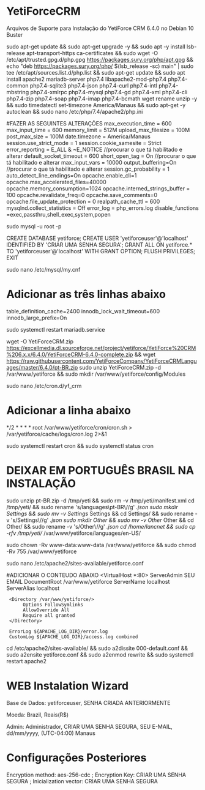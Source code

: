 # YetiForceCRM
Arquivos de Suporte para Instalação do YetiForce CRM 6.4.0 no Debian 10 Buster


sudo apt-get update && sudo apt-get upgrade -y && sudo apt -y install lsb-release apt-transport-https ca-certificates && sudo wget -O /etc/apt/trusted.gpg.d/php.gpg https://packages.sury.org/php/apt.gpg && echo "deb https://packages.sury.org/php/ $(lsb_release -sc) main" | sudo tee /etc/apt/sources.list.d/php.list && sudo apt-get update && sudo apt install apache2 mariadb-server php7.4 libapache2-mod-php7.4 php7.4-common php7.4-sqlite3 php7.4-json php7.4-curl php7.4-intl php7.4-mbstring php7.4-xmlrpc php7.4-mysql php7.4-gd php7.4-xml php7.4-cli php7.4-zip php7.4-soap php7.4-imap php7.4-bcmath wget rename unzip -y && sudo timedatectl set-timezone America/Manaus && sudo apt-get -y autoclean && sudo nano /etc/php/7.4/apache2/php.ini

#FAZER AS SEGUINTES ALTERAÇÕES
max_execution_time = 600    
max_input_time = 600
memory_limit = 512M
upload_max_filesize = 100M
post_max_size = 100M
date.timezone = America/Manaus
session.use_strict_mode = 1
session.cookie_samesite = Strict
error_reporting = E_ALL & ~E_NOTICE 	//procurar o que tá habilitado e alterar
default_socket_timeout = 600
short_open_tag = On		//procurar o que tá habilitado e alterar
max_input_vars = 10000
output_buffering=On 		//procurar o que tá habilitado e alterar
session.gc_probability = 1
auto_detect_line_endings=On
opcache.enable_cli=1
opcache.max_accelerated_files=40000
opcache.memory_consumption=1024
opcache.interned_strings_buffer = 100
opcache.revalidate_freq=0
opcache.save_comments=0
opcache.file_update_protection = 0
realpath_cache_ttl = 600
mysqlnd.collect_statistics = Off
error_log = php_errors.log
disable_functions =exec,passthru,shell_exec,system,popen


sudo mysql -u root -p

CREATE DATABASE yetiforce;
CREATE USER 'yetiforceuser'@'localhost' IDENTIFIED BY 'CRIAR UMA SENHA SEGURA'; 
GRANT ALL ON yetiforce.* TO 'yetiforceuser'@'localhost' WITH GRANT OPTION; 
FLUSH PRIVILEGES; 
EXIT 

sudo nano /etc/mysql/my.cnf
# Adicionar as três linhas abaixo
table_definition_cache=2400
innodb_lock_wait_timeout=600
innodb_large_prefix=On

sudo systemctl restart mariadb.service

wget -O YetiForceCRM.zip https://excellmedia.dl.sourceforge.net/project/yetiforce/YetiForce%20CRM%206.x.x/6.4.0/YetiForceCRM-6.4.0-complete.zip && wget https://raw.githubusercontent.com/YetiForceCompany/YetiForceCRMLanguages/master/6.4.0/pt-BR.zip
sudo unzip YetiForceCRM.zip -d /var/www/yetiforce && sudo mkdir /var/www/yetiforce/config/Modules

sudo nano /etc/cron.d/yf_crm
# Adicionar a linha abaixo
*/2 * * * * root /var/www/yetiforce/cron/cron.sh > /var/yetiforce/cache/logs/cron.log 2>&1

sudo systemctl restart cron && sudo systemctl status cron

# DEIXAR EM PORTUGUÊS BRASIL NA INSTALAÇÃO
sudo unzip pt-BR.zip -d /tmp/yeti && sudo rm -v /tmp/yeti/manifest.xml
cd /tmp/yeti/ && sudo rename 's/languages\\pt-BR\\//g' *.json
sudo mkdir Settings && sudo mv -v Settings* Settings && cd Settings/ && sudo rename -v 's/Settings\\//g' *.json
sudo mkdir Other && sudo mv -v Other* Other && cd Other/ && sudo rename -v 's/Other\\//g' *.json
cd /home/lancnet && sudo cp -rfv /tmp/yeti/* /var/www/yetiforce/languages/en-US/

sudo chown -Rv www-data:www-data /var/www/yetiforce && sudo chmod -Rv 755 /var/www/yetiforce

sudo nano /etc/apache2/sites-available/yetiforce.conf

#ADICIONAR O CONTEUDO ABAIXO
<VirtualHost *:80>
    ServerAdmin SEU EMAIL
    DocumentRoot /var/www/yetiforce
    ServerName localhost
    ServerAlias localhost

     <Directory /var/www/yetiforce/>
          Options FollowSymlinks
          AllowOverride All
          Require all granted
     </Directory>

     ErrorLog ${APACHE_LOG_DIR}/error.log
     CustomLog ${APACHE_LOG_DIR}/access.log combined
</VirtualHost>

cd /etc/apache2/sites-available/ && sudo a2dissite 000-default.conf && sudo a2ensite yetiforce.conf && sudo a2enmod rewrite && sudo systemctl restart apache2


# WEB Instalation Wizard

Base de Dados: yetiforceuser, SENHA CRIADA ANTERIORMENTE

Moeda: Brazil, Reais(R$)

Admin: Administrador, CRIAR UMA SENHA SEGURA, SEU E-MAIL, dd/mm/yyyy, (UTC-04:00) Manaus




# Configurações Posteriores
Encryption method: aes-256-cdc ; Encryption Key: CRIAR UMA SENHA SEGURA ; Inicialization vector: CRIAR UMA SENHA SEGURA
